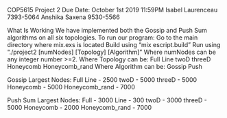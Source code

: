 COP5615 Project 2
Due Date: October 1st 2019 11:59PM 
Isabel Laurenceau 7393-5064
Anshika Saxena    9530-5566

What Is Working 
	We have implemented both the Gossip and Push Sum algorithms on all six topologies. To run our program:
Go to the main directory where mix.exs is located
Build using “mix escript.build”
Run using  “./project2 [numNodes] [Topology] [Algorithm]”
Where numNodes can be any integer number >=2. 
Where Topology can be: 
Full
Line
twoD
threeD
Honeycomb
Honeycomb_rand 
Where Algorithm can be: 
Gossip
Push


Gossip Largest Nodes: 
Full
Line - 2500
twoD - 5000
threeD - 5000
Honeycomb - 5000
Honeycomb_rand - 7000

Push Sum Largest Nodes: 
Full - 3000 
Line - 300
twoD - 3000
threeD - 5000
Honeycomb - 2000
Honeycomb_rand - 7000